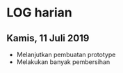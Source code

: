 # LOG harian
## Kamis, 11 Juli 2019
- Melanjutkan pembuatan prototype
- Melakukan banyak pembersihan
